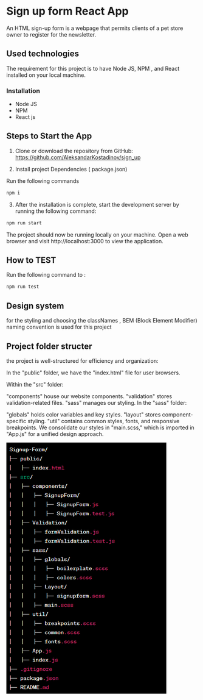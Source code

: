 # Sign up form React App

An HTML sign-up form is a webpage that permits clients of a pet store owner to register for the newsletter.

## Used technologies

The requirement for this project is to have Node JS, NPM , and React installed on your local machine.

### Installation

- Node JS
- NPM
- React js

## Steps to Start the App

1. Clone or download the repository from GitHub: https://github.com/AleksandarKostadinov/sign_up

2. Install project Dependencies ( package.json)

Run the following commands

```sh
npm i
```

3. After the installation is complete, start the development server by running the following command:

```sh
npm run start
```

The project should now be running locally on your machine. Open a web browser and visit http://localhost:3000 to view the application.

## How to TEST

Run the following command to :

```sh
npm run test
```

## Design system

for the styling and choosing the classNames , BEM (Block Element Modifier) naming convention is used for this project

## Project folder structer

the project is well-structured for efficiency and organization:

In the "public" folder, we have the "index.html" file for user browsers.

Within the "src" folder:

"components" house our website components.
"validation" stores validation-related files.
"sass" manages our styling.
In the "sass" folder:

"globals" holds color variables and key styles.
"layout" stores component-specific styling.
"util" contains common styles, fonts, and responsive breakpoints.
We consolidate our styles in "main.scss," which is imported in "App.js" for a unified design approach.

![Alt Text](./project-structure.png)
